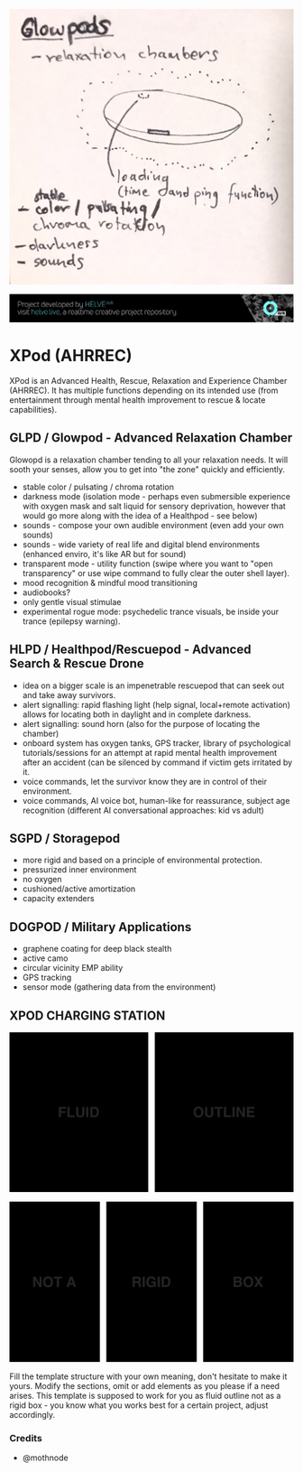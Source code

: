 ![Project Banner](glowpod-idea.JPG)

[![BANNERTAG](/assets/readme_visuals/helve-banner.png)](http://helve.live)

<a name="intro"></a> 
# XPod (AHRREC)
XPod is an Advanced Health, Rescue, Relaxation and Experience Chamber (AHRREC). It has multiple functions depending on its intended use (from entertainment through mental health improvement to rescue & locate capabilities).

## GLPD / Glowpod - Advanced Relaxation Chamber
Glowopd is a relaxation chamber tending to all your relaxation needs. It will sooth your senses, allow you to get into "the zone" quickly and efficiently.

- stable color / pulsating / chroma rotation
- darkness mode (isolation mode - perhaps even submersible experience with oxygen mask and salt liquid for sensory deprivation, however that would go more along with the idea of a Healthpod - see below)
- sounds - compose your own audible environment (even add your own sounds) 
- sounds - wide variety of real life and digital blend environments (enhanced enviro, it's like AR but for sound)
- transparent mode - utility function (swipe where you want to "open transparency" or use wipe command to fully clear the outer shell layer).
- mood recognition & mindful mood transitioning
- audiobooks?
- only gentle visual stimulae
- experimental rogue mode: psychedelic trance visuals, be inside your trance (epilepsy warning).

## HLPD / Healthpod/Rescuepod - Advanced Search & Rescue Drone
- idea on a bigger scale is an impenetrable rescuepod that can seek out and take away survivors.
- alert signalling: rapid flashing light (help signal, local+remote activation) allows for locating both in daylight and in complete darkness.
- alert signalling: sound horn (also for the purpose of locating the chamber)
- onboard system has oxygen tanks, GPS tracker, library of psychological tutorials/sessions for an attempt at rapid mental health improvement after an accident (can be silenced by command if victim gets irritated by it.
- voice commands, let the survivor know they are in control of their environment.
- voice commands, AI voice bot, human-like for reassurance, subject age recognition (different AI conversational approaches: kid vs adult)

## SGPD / Storagepod
- more rigid and based on a principle of environmental protection.
- pressurized inner environment
- no oxygen
- cushioned/active amortization
- capacity extenders

## DOGPOD / Military Applications
- graphene coating for deep black stealth
- active camo
- circular vicinity EMP ability
- GPS tracking
- sensor mode (gathering data from the environment)

## XPOD CHARGING STATION



![GALLERY DUAL](/assets/readme_visuals/vaco-dual-gallery.png)

![GALLERY TRIPLE](/assets/readme_visuals/vaco-triple-gallery.png)

Fill the template structure with your own meaning, don't hesitate to make it yours. Modify the sections, omit or add elements as you please if a need arises. This template is supposed to work for you as fluid outline not as a rigid box - you know what you works best for a certain project, adjust accordingly.

<a name="credits"></a>
### Credits
+ @mothnode

